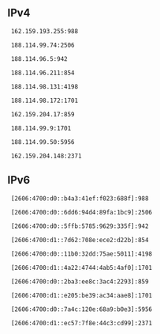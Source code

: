 ## IPv4
```
 162.159.193.255:988
```
```
 188.114.99.74:2506
```
```
 188.114.96.5:942
```
```
 188.114.96.211:854
```
```
 188.114.98.131:4198
```
```
 188.114.98.172:1701
```
```
 162.159.204.17:859
```
```
 188.114.99.9:1701
```
```
 188.114.99.50:5956
```
```
 162.159.204.148:2371
```

## IPv6
```
 [2606:4700:d0::b4a3:41ef:f023:688f]:988
```
```
 [2606:4700:d0::6dd6:94d4:89fa:1bc9]:2506
```
```
 [2606:4700:d0::5ffb:5785:9629:335f]:942
```
```
 [2606:4700:d1::7d62:708e:ece2:d22b]:854
```
```
 [2606:4700:d0::11b0:32dd:75ae:5011]:4198
```
```
 [2606:4700:d1::4a22:4744:4ab5:4af0]:1701
```
```
 [2606:4700:d0::2ba3:ee8c:3ac4:2293]:859
```
```
 [2606:4700:d1::e205:be39:ac34:aae8]:1701
```
```
 [2606:4700:d0::7a4c:120e:68a9:b0e3]:5956
```
```
 [2606:4700:d1::ec57:7f8e:44c3:cd99]:2371
```
